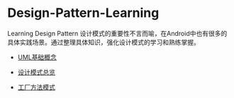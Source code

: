 # Design-Pattern-Learning
 Learning Design Pattern 设计模式的重要性不言而喻，在Android中也有很多的具体实践场景。通过整理具体知识，强化设计模式的学习和熟练掌握。

- [UML基础概念](https://github.com/JessonYue/Design-Pattern-Learning/blob/master/UML%E7%9B%B8%E5%85%B3%E7%9F%A5%E8%AF%86%E6%95%B4%E7%90%86.md)

- [设计模式总览](https://github.com/JessonYue/Design-Pattern-Learning/blob/master/%E8%AE%BE%E8%AE%A1%E6%A8%A1%E5%BC%8F%E6%80%BB%E8%A7%88.md)

- [工厂方法模式](https://github.com/JessonYue/Design-Pattern-Learning/blob/master/%E5%B7%A5%E5%8E%82%E6%96%B9%E6%B3%95%E6%A8%A1%E5%BC%8F.md)
